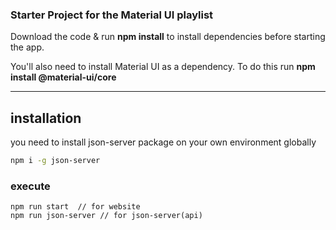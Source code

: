 ### Starter Project for the Material UI playlist

Download the code & run **npm install** to install dependencies before starting the app.

You'll also need to install Material UI as a dependency. To do this run **npm install @material-ui/core**

---

## installation

you need to install json-server package on your own environment globally
```bash
npm i -g json-server
```


### execute


```
npm run start  // for website
npm run json-server // for json-server(api)

```

